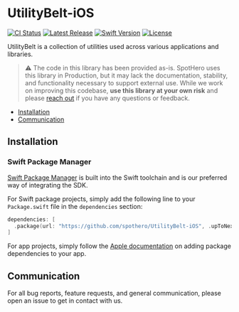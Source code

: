 # UtilityBelt-iOS

[![CI Status](https://github.com/spothero/UtilityBelt-iOS/workflows/CI/badge.svg)](https://github.com/spothero/UtilityBelt-iOS/actions?query=workflow%3A%22CI%22)
[![Latest Release](https://img.shields.io/github/v/tag/spothero/UtilityBelt-iOS?color=blue&label=latest)](https://github.com/spothero/UtilityBelt-iOS/releases)
[![Swift Version](https://img.shields.io/static/v1?label=swift&message=5.2&color=red&logo=swift&logoColor=white)](https://developer.apple.com/swift)
[![License](https://img.shields.io/github/license/spothero/UtilityBelt-iOS)](https://github.com/spothero/UtilityBelt-iOS/blob/master/LICENSE)

UtilityBelt is a collection of utilities used across various applications and libraries.

>:warning: The code in this library has been provided as-is. SpotHero uses this library in Production, but it may lack the documentation, stability, and functionality necessary to support external use. While we work on improving this codebase, **use this library at your own risk** and please [reach out](#communication) if you have any questions or feedback.

- [Installation](#installation)
- [Communication](#communication)

## Installation

### Swift Package Manager

[Swift Package Manager](https://swift.org/package-manager/) is built into the Swift toolchain and is our preferred way of integrating the SDK.

For Swift package projects, simply add the following line to your `Package.swift` file in the `dependencies` section:

```swift
dependencies: [
  .package(url: "https://github.com/spothero/UtilityBelt-iOS", .upToNextMajor(from: "<version>")),
]
```

For app projects, simply follow the [Apple documentation](https://developer.apple.com/documentation/xcode/adding_package_dependencies_to_your_app) on adding package dependencies to your app.

## Communication

For all bug reports, feature requests, and general communication, please open an issue to get in contact with us.
